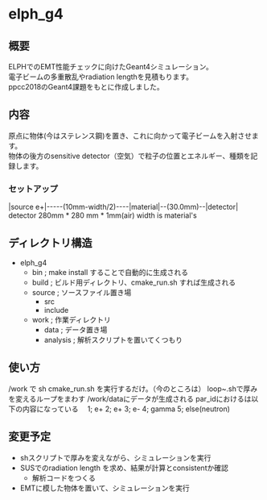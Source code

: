 # elph_g4

## 概要
ELPHでのEMT性能チェックに向けたGeant4シミュレーション。  
電子ビームの多重散乱やradiation lengthを見積もります。  
ppcc2018のGeant4課題をもとに作成しました。  

## 内容
原点に物体(今はステレンス鋼)を置き、これに向かって電子ビームを入射させます。  
物体の後方のsensitive detector（空気）で粒子の位置とエネルギー、種類を記録します。  

### セットアップ
|source e+|-----(10mm-width/2)----|material|--(30.0mm)--|detector|  
detector 280mm * 280 mm * 1mm(air)
width is material's

## ディレクトリ構造
- elph_g4  
    - bin    ; make install することで自動的に生成される  
    - build  ; ビルド用ディレクトリ、cmake_run.sh すれば生成される  
    - source ; ソースファイル置き場  
        - src
        - include  
    - work   ; 作業ディレクトリ　　
        - data     ; データ置き場  
        - analysis ; 解析スクリプトを置いてくつもり  
## 使い方
/work で sh cmake_run.sh を実行するだけ。（今のところは）
loop~.shで厚みを変えるループをまわす
/work/dataにデータが生成される
par_idにおけるは以下の内容になっている
　1; e+
  2; e+
  3; e-
  4; gamma
  5; else(neutron)
## 変更予定
- shスクリプトで厚みを変えながら、シミュレーションを実行
- SUSでのradiation length を求め、結果が計算とconsistentか確認
    - 解析コードをつくる
- EMTに模した物体を置いて、シミュレーションを実行
